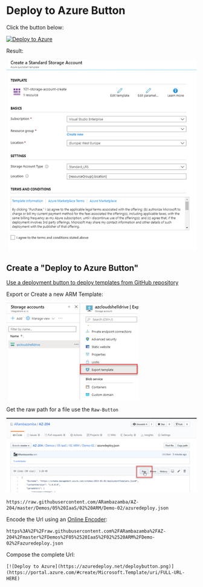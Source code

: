 # Deploy to Azure Button

Click the button below:

[![Deploy to Azure](https://azuredeploy.net/deploybutton.png)](https://portal.azure.com/#create/Microsoft.Template/uri/https://raw.githubusercontent.com/ARambazamba/AZ-204/main/Demos/05-IaaS/02-ARM/Demo-02/azuredeploy.json)

Result:

![form](../_images/template-form.png)

## Create a "Deploy to Azure Button"

[Use a deployment button to deploy templates from GitHub repository](https://docs.microsoft.com/en-us/azure/azure-resource-manager/templates/deploy-to-azure-button)

Export or Create a new ARM Template:

![export](../_images/export-arm.png)

Get the raw path for a file use the `Raw-Button`

![githubuserconent](../_images/githubusercontent.png)

```
https://raw.githubusercontent.com/ARambazamba/AZ-204/master/Demos/05%20IaaS/02%20ARM/Demo-02/azuredeploy.json
```

Encode the Url using an [Online Encoder](https://www.urlencoder.org/):

```
https%3A%2F%2Fraw.githubusercontent.com%2FARambazamba%2FAZ-204%2Fmaster%2FDemos%2F05%2520IaaS%2F02%2520ARM%2FDemo-02%2Fazuredeploy.json
```

Compose the complete Url:

```
[![Deploy to Azure](https://azuredeploy.net/deploybutton.png)](https://portal.azure.com/#create/Microsoft.Template/uri/FULL-URL-HERE)
```
